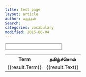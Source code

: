 ```yaml
---
title: test page
layout: article 
author: கருத்தன்
Search:  
categories: vocabulary
modified: 2015-06-04
---
```


<div ng-app="testApp">
<div ng-controller="testController">
<input type="text" ng-model="searchText">
<table>
<tr>   
   <th>Term</th>
   <th>தமிழ்ச்சொல்</th>
</tr>
<tr ng-show="canShowTerm(result.Term)" ng-repeat="result in results">
<td>{(result.Term)}</td>
<td>{(result.Text)}</td>
</tr>
</table>
</div>
</div>